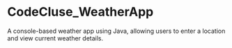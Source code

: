 # CodeCluse_WeatherApp
A console-based weather app using Java, allowing users to enter a location and view current weather details.
